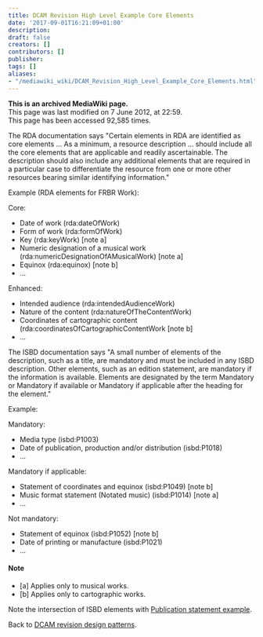 ```yaml
---
title: DCAM Revision High Level Example Core Elements
date: '2017-09-01T16:21:09+01:00'
description: 
draft: false
creators: []
contributors: []
publisher: 
tags: []
aliases:
- "/mediawiki_wiki/DCAM_Revision_High_Level_Example_Core_Elements.html"
---
```


 **This is an archived MediaWiki page.**  
This page was last modified on 7 June 2012, at 22:59.  
This page has been accessed 92,585 times.

The RDA documentation says "Certain elements in RDA are identified as core elements … As a minimum, a resource description … should include all the core elements that are applicable and readily ascertainable. The description should also include any additional elements that are required in a particular case to differentiate the resource from one or more other resources bearing similar identifying information."

Example (RDA elements for FRBR Work):

Core:

- Date of work (rda:dateOfWork)
- Form of work (rda:formOfWork)
- Key (rda:keyWork) [note a]
- Numeric designation of a musical work (rda:numericDesignationOfAMusicalWork) [note a]
- Equinox (rda:equinox) [note b]
- ...

Enhanced:

- Intended audience (rda:intendedAudienceWork)
- Nature of the content (rda:natureOfTheContentWork)
- Coordinates of cartographic content (rda:coordinatesOfCartographicContentWork [note b]
- ...

The ISBD documentation says "A small number of elements of the description, such as a title, are mandatory and must be included in any ISBD description. Other elements, such as an edition statement, are mandatory if the information is available. Elements are designated by the term Mandatory or Mandatory if available or Mandatory if applicable after the heading for the element."

Example:

Mandatory:

- Media type (isbd:P1003)
- Date of publication, production and/or distribution (isbd:P1018)
- ...

Mandatory if applicable:

- Statement of coordinates and equinox (isbd:P1049) [note b]
- Music format statement (Notated music) (isbd:P1014) [note a]
- ...

Not mandatory:

- Statement of equinox (isbd:P1052) [note b]
- Date of printing or manufacture (isbd:P1021)
- ...

#### Note 

- [a] Applies only to musical works.
- [b] Applies only to cartographic works.

Note the intersection of ISBD elements with [Publication statement example](/mediawiki_wiki/DCAM_Revision_High_Level_Example_Publication_Statement "DCAM Revision High Level Example Publication Statement").

Back to [DCAM revision design patterns](/mediawiki_wiki/DCAM_Revision_Design_Patterns "DCAM Revision Design Patterns").

